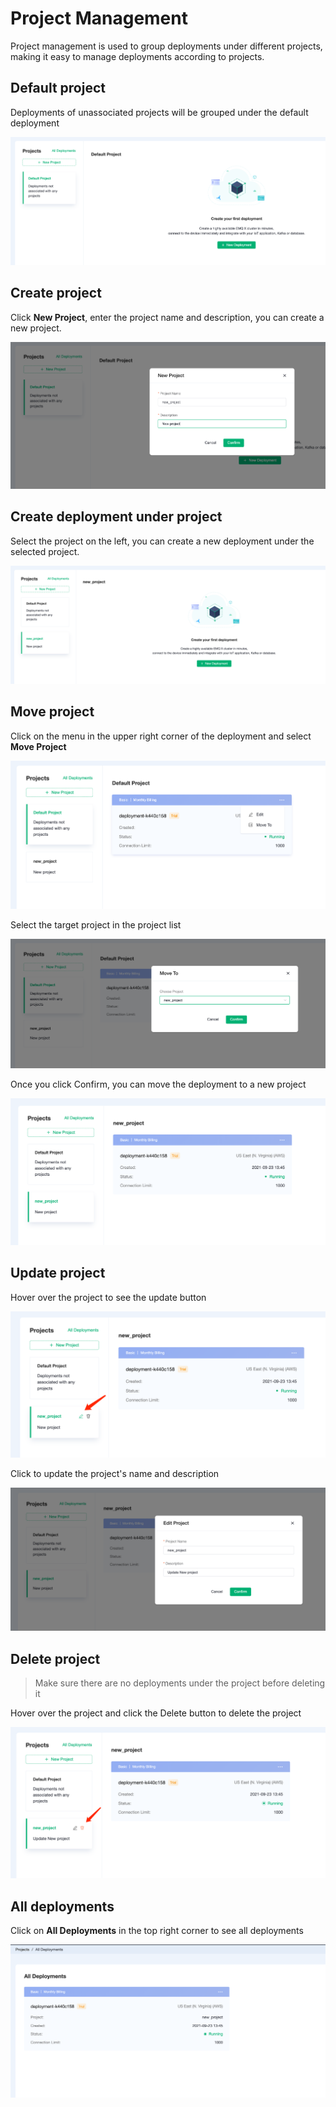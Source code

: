 # Project Management

Project management is used to group deployments under different projects, making it easy to manage deployments according to projects.

## Default project

Deployments of unassociated projects will be grouped under the default deployment

![default_project](./_assets/default_project.png)

## Create project

Click **New Project**, enter the project name and description, you can create a new project.

![create_project](./_assets/create_project.png)

## Create deployment under project

Select the project on the left, you can create a new deployment under the selected project.

![create_deployment_under_project](./_assets/create_deployment_under_project.png)

## Move project

Click on the menu in the upper right corner of the deployment and select **Move Project**

![move_project_menu](./_assets/move_project_menu.png)

Select the target project in the project list

![move_project](./_assets/move_project.png)

Once you click Confirm, you can move the deployment to a new project

![new_project_deployments](./_assets/new_project_deployments.png)

## Update project

Hover over the project to see the update button

![update_project_menu](./_assets/update_project_menu.png)

Click to update the project's name and description

![update_project](./_assets/update_project.png)

## Delete project

> Make sure there are no deployments under the project before deleting it

Hover over the project and click the Delete button to delete the project

![delete_project](./_assets/delete_project.png)

## All deployments

Click on **All Deployments** in the top right corner to see all deployments

![all_deployments](./_assets/all_deployments.png)
